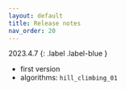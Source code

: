 ```yaml
---
layout: default
title: Release notes
nav_order: 20
---
```


<!--Don't delete ths script-->
<script src = "https://polyfill.io/v3/polyfill.min.js?features=es6"></script>
<script id = "MathJax-script" async src="https://cdn.jsdelivr.net/npm/mathjax@3/es5/tex-mml-chtml.js"></script>
<!--Don't delete ths script-->

2023.4.7
{: .label .label-blue }

<ul>
  <li>first version</li>
  <li>algorithms: <code>hill_climbing_01</code></li>
</ul>   

